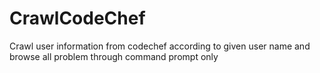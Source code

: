 # CrawlCodeChef
Crawl user information from codechef according to given user name and browse all problem through command prompt only
